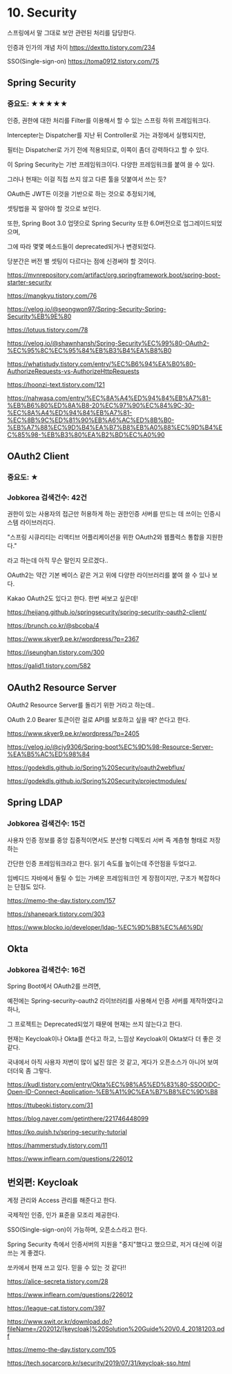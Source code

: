 

# 10. Security

스프링에서 말 그대로 보안 관련된 처리를 담당한다.

인증과 인가의 개념 차이 https://dextto.tistory.com/234

SSO(Single-sign-on) https://toma0912.tistory.com/75




## Spring Security

### 중요도: ★★★★★

인증, 권한에 대한 처리를 Filter를 이용해서 할 수 있는 스프링 하위 프레임워크다.

Intercepter는 Dispatcher를 지난 뒤 Controller로 가는 과정에서 실행되지만,

필터는 Dispatcher로 가기 전에 적용되므로, 이쪽이 좀더 강력하다고 할 수 있다.

이 Spring Security는 기반 프레임워크이다. 다양한 프레임워크를 붙여 쓸 수 있다.

그러나 현재는 이걸 직접 쓰지 않고 다른 툴을 덧붙여서 쓰는 듯?

OAuth든 JWT든 이것을 기반으로 하는 것으로 추정되기에,

셋팅법을 꼭 알아야 할 것으로 보인다.

또한, Spring Boot 3.0 업뎃으로 Spring Security 또한 6.0버전으로 업그레이드되었으며,

그에 따라 몇몇 메소드들이 deprecated되거나 변경되었다.

당분간은 버전 별 셋팅이 다르다는 점에 신경써야 할 것이다.

https://mvnrepository.com/artifact/org.springframework.boot/spring-boot-starter-security

https://mangkyu.tistory.com/76

https://velog.io/@seongwon97/Spring-Security-Spring-Security%EB%9E%80

https://lotuus.tistory.com/78

https://velog.io/@shawnhansh/Spring-Security%EC%99%80-OAuth2-%EC%95%8C%EC%95%84%EB%B3%B4%EA%B8%B0

https://whatistudy.tistory.com/entry/%EC%B6%94%EA%B0%80-AuthorizeRequests-vs-AuthorizeHttpRequests

https://hoonzi-text.tistory.com/121

https://nahwasa.com/entry/%EC%8A%A4%ED%94%84%EB%A7%81-%EB%B6%80%ED%8A%B8-20%EC%97%90%EC%84%9C-30-%EC%8A%A4%ED%94%84%EB%A7%81-%EC%8B%9C%ED%81%90%EB%A6%AC%ED%8B%B0-%EB%A7%88%EC%9D%B4%EA%B7%B8%EB%A0%88%EC%9D%B4%EC%85%98-%EB%B3%80%EA%B2%BD%EC%A0%90




## OAuth2 Client

### 중요도: ★

### Jobkorea 검색건수: 42건

권한이 있는 사용자의 접근만 허용하게 하는 권한인증 서버를 만드는 데 쓰이는 인증시스템 라이브러리다.

"스프링 시큐리티는 리액티브 어플리케이션을 위한 OAuth2와 웹플럭스 통합을 지원한다."

라고 하는데 아직 무슨 말인지 모르겠다..

OAuth2는 약간 기본 베이스 같은 거고 위에 다양한 라이브러리를 붙여 쓸 수 있나 보다. 

Kakao OAuth2도 있다고 한다. 한번 써보고 싶은데!

https://heijang.github.io/springsecurity/spring-security-oauth2-client/

https://brunch.co.kr/@sbcoba/4

https://www.skyer9.pe.kr/wordpress/?p=2367

https://iseunghan.tistory.com/300

https://galid1.tistory.com/582




## OAuth2 Resource Server

OAuth2 Resource Server를 돌리기 위한 거라고 하는데..

OAuth 2.0 Bearer 토큰이란 걸로 API를 보호하고 싶을 때? 쓴다고 한다.

https://www.skyer9.pe.kr/wordpress/?p=2405

https://velog.io/@cjy9306/Spring-boot%EC%9D%98-Resource-Server-%EA%B5%AC%ED%98%84

https://godekdls.github.io/Spring%20Security/oauth2webflux/

https://godekdls.github.io/Spring%20Security/projectmodules/




## Spring LDAP

### Jobkorea 검색건수: 15건

사용자 인증 정보를 중앙 집중적이면서도 분산형 디렉토리 서버 즉 계층형 형태로 저장하는

간단한 인증 프레임워크라고 한다. 읽기 속도를 높이는데 주안점을 두었다고.

임베디드 자바에서 돌릴 수 있는 가벼운 프레임워크인 게 장점이지만, 구조가 복잡하다는 단점도 있다.

https://memo-the-day.tistory.com/157

https://shanepark.tistory.com/303

https://www.blocko.io/developer/ldap-%EC%9D%B8%EC%A6%9D/




## Okta

### Jobkorea 검색건수: 16건

Spring Boot에서 OAuth2를 쓰려면,

예전에는 Spring-security-oauth2 라이브러리를 사용해서 인증 서버를 제작하였다고 하나,

그 프로젝트는 Deprecated되었기 때문에 현재는 쓰지 않는다고 한다. 

현재는 Keycloak이나 Okta를 쓴다고 하고, 느낌상 Keycloak이 Okta보다 더 좋은 것 같다. 

국내에서 아직 사용자 저변이 많이 넓진 않은 것 같고, 게다가 오픈소스가 아니어 보여 더더욱 좀 그렇다.

https://kudl.tistory.com/entry/Okta%EC%98%A5%ED%83%80-SSOOIDC-Open-ID-Connect-Application-%EB%A1%9C%EA%B7%B8%EC%9D%B8

https://ttubeoki.tistory.com/31

https://blog.naver.com/getinthere/221746448099

https://ko.quish.tv/spring-security-tutorial

https://hammerstudy.tistory.com/11

https://www.inflearn.com/questions/226012




## 번외편: Keycloak

계정 관리와 Access 관리를 해준다고 한다.

국제적인 인증, 인가 표준을 모조리 제공한다.

SSO(Single-sign-on)이 가능하며, 오픈소스라고 한다.

Spring Security 측에서 인증서버의 지원을 "중지"했다고 했으므로, 저거 대신에 이걸 쓰는 게 좋겠다.

쏘카에서 현재 쓰고 있다. 믿을 수 있는 것 같다!!

https://alice-secreta.tistory.com/28

https://www.inflearn.com/questions/226012

https://league-cat.tistory.com/397

https://www.swit.or.kr/download.do?fileName=/202012/[keycloak]%20Solution%20Guide%20V0.4_20181203.pdf

https://memo-the-day.tistory.com/105

https://tech.socarcorp.kr/security/2019/07/31/keycloak-sso.html

